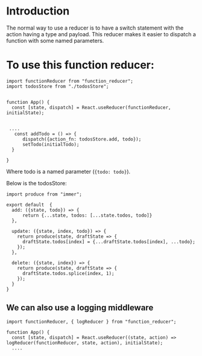 # Introduction
The normal way to use a reducer is to have a switch statement with the action having a type and payload.  This
reducer makes it easier to dispatch a function with some named parameters.

# To use this function reducer:
```
import functionReducer from "function_reducer";
import todosStore from "./todosStore";


function App() {
  const [state, dispatch] = React.useReducer(functionReducer, initialState);


 ....
   const addTodo = () => {
      dispatch({action_fn: todosStore.add, todo});
      setTodo(initialTodo);
  }

}
```
Where todo is a named parameter (`{todo: todo}`).

Below is the todosStore:
```
import produce from "immer";

export default  {
  add: ({state, todo}) => {
      return {...state, todos: [...state.todos, todo]}
  },

  update: ({state, index, todo}) => {
    return produce(state, draftState => {
      draftState.todos[index] = {...draftState.todos[index], ...todo};
    });
  },

  delete: ({state, index}) => {
    return produce(state, draftState => {
      draftState.todos.splice(index, 1);
    });
  }
}
```

## We can also use a logging middleware
```
import functionReducer, { logReducer } from "function_reducer";

function App() {
  const [state, dispatch] = React.useReducer((state, action) => logReducer(functionReducer, state, action), initialState);
  ....

```